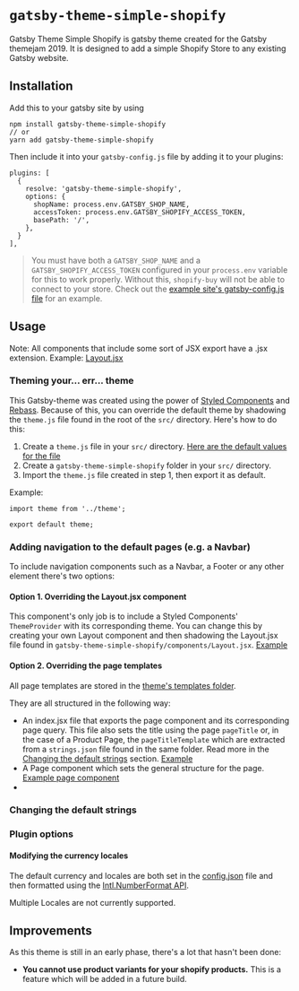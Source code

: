 # `gatsby-theme-simple-shopify`

Gatsby Theme Simple Shopify is gatsby theme created for the Gatsby themejam 2019.
It is designed to add a simple Shopify Store to any existing Gatsby website.

## Installation

Add this to your gatsby site by using 
```
npm install gatsby-theme-simple-shopify
// or 
yarn add gatsby-theme-simple-shopify
```

Then include it into your `gatsby-config.js` file by adding it to your plugins:
```
plugins: [
  {
    resolve: 'gatsby-theme-simple-shopify',
    options: {
      shopName: process.env.GATSBY_SHOP_NAME,
      accessToken: process.env.GATSBY_SHOPIFY_ACCESS_TOKEN,
      basePath: '/',
    },
  }
],
```

> You must have both a `GATSBY_SHOP_NAME` and a `GATSBY_SHOPIFY_ACCESS_TOKEN` 
> configured in your `process.env` variable for this to work properly. Without
> this, `shopify-buy` will not be able to connect to your store. Check out the
> [example site's gatsby-config.js file](https://github.com/RobRuizR/gatsby-theme-simple-shopify/blob/master/site/gatsby-config.js) 
> for an example.

## Usage

Note: All components that include some sort of JSX export have a .jsx extension.
Example: [Layout.jsx](https://github.com/RobRuizR/gatsby-theme-simple-shopify/blob/master/gatsby-theme-simple-shopify/src/components/Layout.jsx)

### Theming your... err... theme

This Gatsby-theme was created using the power of 
[Styled Components](https://www.styled-components.com/) and 
[Rebass](https://rebassjs.org/). Because of this, you can override the
default theme by shadowing the `theme.js` file found in the root of the `src/`
directory. Here's how to do this:

1. Create a `theme.js` file in your `src/` directory. 
[Here are the default values for the file](https://github.com/RobRuizR/gatsby-theme-simple-shopify/blob/master/gatsby-theme-simple-shopify/src/theme.js)
2. Create a `gatsby-theme-simple-shopify` folder in your `src/` directory.
3. Import the `theme.js` file created in step 1, then export it as default.

Example:
```
import theme from '../theme';

export default theme;
```

### Adding navigation to the default pages (e.g. a Navbar)

To include navigation components such as a Navbar, a Footer or any other element
there's two options:

#### Option 1. Overriding the Layout.jsx component

This component's only job is to include a Styled Components' `ThemeProvider`
with its corresponding theme. You can change this by creating your own
Layout component and then shadowing the Layout.jsx file found in 
`gatsby-theme-simple-shopify/components/Layout.jsx`. 
[Example](https://github.com/RobRuizR/gatsby-theme-simple-shopify/blob/master/site/src/gatsby-theme-simple-shopify/components/Layout.jsx "How the example site overrides the Layout.jsx component")

#### Option 2. Overriding the page templates

All page templates are stored in the [theme's templates folder](https://github.com/RobRuizR/gatsby-theme-simple-shopify/tree/master/gatsby-theme-simple-shopify/src/templates). 

They are all structured in the following way:

- An index.jsx file that exports the page component and its corresponding page
query. This file also sets the title using the page `pageTitle` or, in the case
of a Product Page, the `pageTitleTemplate` which are extracted from a 
`strings.json` file found in the same folder. Read more in the 
[Changing the default strings]() section.
[Example](https://github.com/RobRuizR/gatsby-theme-simple-shopify/blob/master/gatsby-theme-simple-shopify/src/templates/product/index.jsx "Example of an index component in a page template.")
- A Page component which sets the general structure for the page. 
[Example page component](https://github.com/RobRuizR/gatsby-theme-simple-shopify/blob/master/gatsby-theme-simple-shopify/src/templates/product/ProductPage.jsx)
-

### Changing the default strings 

### Plugin options

#### Modifying the currency locales 

The default currency and locales are both set in the [config.json](https://github.com/RobRuizR/gatsby-theme-simple-shopify/blob/master/gatsby-theme-simple-shopify/src/config.json) file and then formatted using the
[Intl.NumberFormat API](https://developer.mozilla.org/en-US/docs/Web/JavaScript/Reference/Global_Objects/NumberFormat).

Multiple Locales are not currently supported.

## Improvements

As this theme is still in an early phase, there's a lot that hasn't been done:

- **You cannot use product variants for your shopify products.** This is a
feature which will be added in a future build.